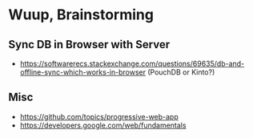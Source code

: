 # Wuup, Brainstorming

## Sync DB in Browser with Server

* https://softwarerecs.stackexchange.com/questions/69635/db-and-offline-sync-which-works-in-browser (PouchDB or Kinto?)

## Misc

* https://github.com/topics/progressive-web-app
* https://developers.google.com/web/fundamentals



